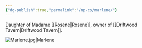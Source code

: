 ```yaml
---
{"dg-publish":true,"permalink":"/np-cs/marlene/"}
---
```


Daughter of Madame [[Rosene\|Rosene]], owner of [[Driftwood Tavern\|Driftwood Tavern]].

![Marlene.jpg|Marlene](/img/user/Assets/Marlene.jpg)
